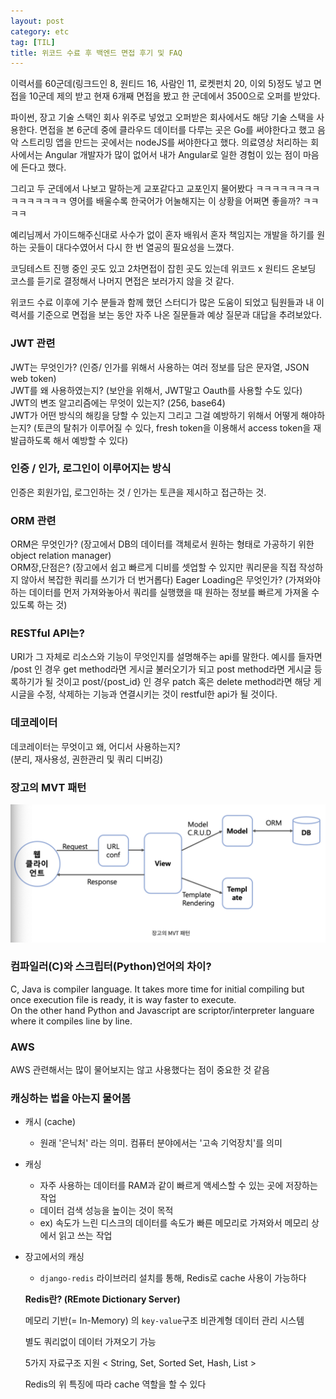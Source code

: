 ```yaml
---
layout: post
category: etc
tag: [TIL]
title: 위코드 수료 후 백엔드 면접 후기 및 FAQ
---
```


이력서를 60군데(링크드인 8, 원티드 16, 사람인 11, 로켓펀치 20, 이외 5)정도 넣고 면접을 10군데 제의 받고 현재 6개째 면접을 봤고 한 군데에서 3500으로 오퍼를 받았다.  

파이썬, 장고 기술 스택인 회사 위주로 넣었고 오퍼받은 회사에서도 해당 기술 스택을 사용한다. 면접을 본 6군데 중에 클라우드 데이터를 다루는 곳은 Go를 써야한다고 했고 음악 스트리밍 앱을 만드는 곳에서는 nodeJS를 써야한다고 했다. 의료영상 처리하는 회사에서는 Angular 개발자가 많이 없어서 내가 Angular로 일한 경험이 있는 점이 마음에 든다고 했다.  

그리고 두 군데에서 나보고 말하는게 교포같다고 교포인지 물어봤다 ㅋㅋㅋㅋㅋㅋㅋㅋㅋㅋㅋㅋㅋㅋㅋ 영어를 배울수록 한국어가 어눌해지는 이 상황을 어쩌면 좋을까? ㅋㅋㅋㅋ  

예리님께서 가이드해주신대로 사수가 없이 혼자 배워서 혼자 책임지는 개발을 하기를 원하는 곳들이 대다수였어서 다시 한 번 열공의 필요성을 느꼈다.  

코딩테스트 진행 중인 곳도 있고 2차면접이 잡힌 곳도 있는데 위코드 x 원티드 온보딩 코스를 듣기로 결정해서 나머지 면접은 보러가지 않을 것 같다.  

위코드 수료 이후에 기수 분들과 함께 했던 스터디가 많은 도움이 되었고 팀원들과 내 이력서를 기준으로 면접을 보는 동안 자주 나온 질문들과 예상 질문과 대답을 추려보았다.  

### JWT 관련  
JWT는 무엇인가? (인증/ 인가를 위해서 사용하는 여러 정보를 담은 문자열, JSON web token)  
JWT를 왜 사용하였는지? (보안을 위해서, JWT말고 Oauth를 사용할 수도 있다)  
JWT의 변조 알고리즘에는 무엇이 있는지? (256, base64)  
JWT가 어떤 방식의 해킹을 당할 수 있는지 그리고 그걸 예방하기 위해서 어떻게 해야하는지? (토큰의 탈취가 이루어질 수 있다, fresh token을 이용해서 access token을 재발급하도록 해서 예방할 수 있다)

### 인증 / 인가, 로그인이 이루어지는 방식
인증은 회원가입, 로그인하는 것 / 인가는 토큰을 제시하고 접근하는 것.
 

### ORM 관련
ORM은 무엇인가? (장고에서 DB의 데이터를 객체로서 원하는 형태로 가공하기 위한 object relation manager)  
ORM장,단점은? (장고에서 쉽고 빠르게 디비를 셋업할 수 있지만 쿼리문을 직접 작성하지 않아서 복잡한 쿼리를 쓰기가 더 번거롭다)
Eager Loading은 무엇인가? (가져와야하는 데이터를 먼저 가져와놓아서 쿼리를 실행했을 때 원하는 정보를 빠르게 가져올 수 있도록 하는 것)

### RESTful API는?
URI가 그 자체로 리소스와 기능이 무엇인지를 설명해주는 api를 말한다. 예시를 들자면 /post 인 경우 get method라면 게시글 불러오기가 되고 post method라면 게시글 등록하기가 될 것이고 post/{post_id} 인 경우 patch 혹은 delete method라면 해당 게시글을 수정, 삭제하는 기능과 연결시키는 것이 restful한 api가 될 것이다. 

### 데코레이터
데코레이터는 무엇이고 왜, 어디서 사용하는지?  
(분리, 재사용성, 권한관리 및 쿼리 디버깅)

### 장고의 MVT 패턴
![MVT](/public/img/MVT.png)

### 컴파일러(C)와 스크립터(Python)언어의 차이?
C, Java is compiler language. It takes more time for initial compiling but once execution file is ready, it is way faster to execute.  
On the other hand Python and Javascript are scriptor/interpreter languare where it compiles line by line.

### AWS 
AWS 관련해서는 많이 물어보지는 않고 사용했다는 점이 중요한 것 같음

### 캐싱하는 법을 아는지 물어봄

- 캐시 (cache)
    - 원래 '은닉처' 라는 의미. 컴퓨터 분야에서는 '고속 기억장치'를 의미
- 캐싱
    - 자주 사용하는 데이터를 RAM과 같이 빠르게 액세스할 수 있는 곳에 저장하는 작업
    - 데이터 검색 성능을 높이는 것이 목적
    - ex) 속도가 느린 디스크의 데이터를 속도가 빠른 메모리로 가져와서 메모리 상에서 읽고 쓰는 작업
- 장고에서의 캐싱
    - `django-redis` 라이브러리 설치를 통해, Redis로 cache 사용이 가능하다
    
    **Redis란? (REmote Dictionary Server)** 
    
    메모리 기반(= In-Memory) 의 `key-value`구조 비관계형 데이터 관리 시스템
    
    별도 쿼리없이 데이터 가져오기 가능 
    
    5가지 자료구조 지원 < String, Set, Sorted Set, Hash, List > 
    
    Redis의 위 특징에 따라 cache 역할을 할 수 있다